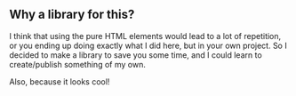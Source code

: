 ## Why a library for this?

I think that using the pure HTML elements would lead to a lot of repetition, or you ending up doing exactly what I did here, but in your own project. So I decided to make a library to save you some time, and I could learn to create/publish something of my own.

Also, because it looks cool!
